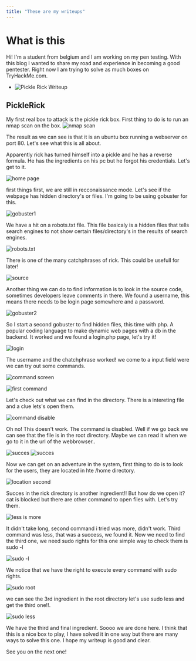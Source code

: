 ```yaml
---
title: "These are my writeups"
---
```

# What is this

Hi! I'm a student from belgium and I am working on my pen testing. With this blog I wanted to share my road and experience in becoming a good pentester. Right now I am trying to solve as much boxes on TryHackMe.com. 

* ![Pickle Rick Writeup](https://jorik-vanlooy.github.io/THM-blog/#PickleRick)


## PickleRick
My first real box to attack is the pickle rick box. First thing to do is to run an nmap scan on the box.
![nmap scan](/pickle-rick/nmap-scan-Pickle-rick.png)

The result as we can see is that it is an ubuntu box running a webserver on port 80. Let's see what this is all about.

Apparently rick has turned himself into a pickle and he has a reverse formula. He has the ingredients on his pc but he forgot his credentials. Let's get to it.

![home page](/pickle-rick/home-page.png)

first things first, we are still in recconaissance mode. Let's see if the webpage has hidden directory's or files. I'm going to be using gobuster for this.

![gobuster1](/pickle-rick/gobuster.png)

We have a hit on a robots.txt file. This file basicaly is a hidden files that tells search engines to not show certain files/directory's in the results of search engines.

![robots.txt](/pickle-rick/Robots-pickle-rick.png)

There is one of the many catchphrases of rick. This could be usefull for later!

![source](/pickle-rick/source-pickle-rick.png)

Another thing we can do to find information is to look in the source code, sometimes developers leave comments in there. We found a username, this means there needs to be login page somewhere and a password.

![gobuster2](/pickle-rick/gobuster-part2-pickle-rick.png)

So I start a second gobuster to find hidden files, this time with php. A popular coding language to make dynamic web pages with a db in the backend. It worked and we found a login.php page, let's try it!

![login](/pickle-rick/login-pickle-rick.png)

The username and the chatchphrase worked! we come to a input field were we can try out some commands.

![command screen](/pickle-rick/portal-pickle-rick.png)

![first command](/pickle-rick/ls-pickle-rick.png)

Let's check out what we can find in the directory. There is a intereting file and a clue lets's open them.

![command disable](/pickle-rick/command-disable-pickle-rick.png)

Oh no! This doesn't work. The command is disabled. Well if we go back we can see that the file is in the root directory. Maybe we can read it when we go to it in the url of the webbrowser..

![succes](/pickle-rick/first-ingredient.png)
![succes](/pickle-rick/clue-pickle-rick.png)

Now we can get on an adventure in the system, first thing to do is to look for the users, they are located in hte /home directory.

![location second](/pickle-rick/found-location-pickle-rick.png)

Succes in the rick directory is another ingredient!! But how do we open it? cat is blocked but there are other command to open files with. Let's try them.

![less is more](/pickle-rick/less-ingredient-pickle-rick.png)

It didn't take long, second command i tried was more, didn't work. Third command was less, that was a success, we found it. Now we need to find the third one, we need sudo rights for this one simple way to check them is sudo -l

![sudo -l](/pickle-rick/sudo-l-pickle-rick.png) 

We notice that we have the right to execute every command with sudo rights.

![sudo root](/pickle-rick/sudo-root-pickle-rick.png)

we can see the 3rd ingredient in the root directory let's use sudo less and get the third one!!.

![sudo less](/pickle-rick/3rd-ingredient-pickle-rick.png)

We have the third and final ingredient. Soooo we are done here. I think that this is a nice box to play, I have solved it in one way but there are many ways to solve this one. I hope my writeup is good and clear.

See you on the next one!
